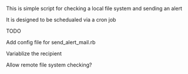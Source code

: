 This is simple script for checking a local file system and sending an alert 

It is designed to be schedualed via a cron job

TODO

Add config file for send_alert_mail.rb

Variablize the recipient

Allow remote file system checking?
